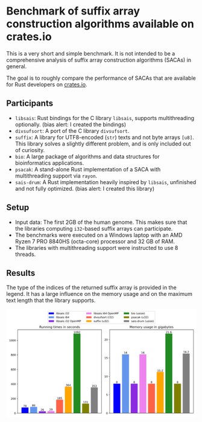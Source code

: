 # Benchmark of suffix array construction algorithms available on crates.io

This is a very short and simple benchmark. It is not intended to be a comprehensive analysis of suffix array construction algorithms (SACAs) in general.

The goal is to roughly compare the performance of SACAs that are available for Rust developers on [crates.io](https://crates.io).

## Participants

- `libsais`: Rust bindings for the C library `libsais`, supports multithreading optionally. (bias alert: I created the bindings)
- `divsufsort`: A port of the C library `divsufsort`.
- `suffix`: A library for UTF8-encoded (`str`) texts and not byte arrays `[u8]`. This library solves a slightly different problem, and is only included out of curiosity.
- `bio`: A large package of algorithms and data structures for bioinformatics applications.
- `psacak`: A stand-alone Rust implementation of a SACA with multithreading support via `rayon`.
- `sais-drum`: A Rust implementation heavily inspired by `libsais`, unfinished and not fully optimized. (bias alert: I created this library)

## Setup

- Input data: The first 2GB of the human genome. This makes sure that the libraries computing `i32`-based suffix arrays can participate. 
- The benchmarks were executed on a Windows laptop with an AMD Ryzen 7 PRO 8840HS (octa-core) processor and 32 GB of RAM.
- The libraries with multithreading support were instructed to use 8 threads.

## Results

The type of the indices of the returned suffix array is provided in the legend. It has a large influence on the memory usage and on the maximum text length that the library supports.

<img src="plot/plot.svg" />
